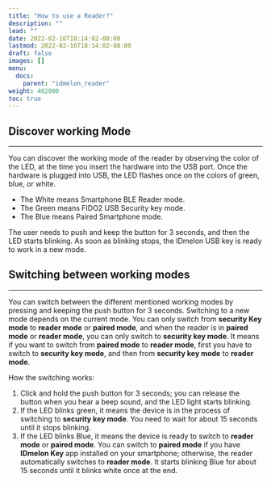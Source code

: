 ```yaml
---
title: "How to use a Reader?"
description: ""
lead: ""
date: 2022-02-16T18:14:02-08:00
lastmod: 2022-02-16T18:14:02-08:00
draft: false
images: []
menu:
  docs:
    parent: "idmelon_reader"
weight: 402000
toc: true
---
```


## Discover working Mode

---

You can discover the working mode of the reader by observing the color of the LED, at the time you insert the hardware into the USB port.
Once the hardware is plugged into USB, the LED flashes once on the colors of green, blue, or white.

- The White means Smartphone BLE Reader mode.
- The Green means FIDO2 USB Security key mode.
- The Blue means Paired Smartphone mode.

The user needs to push and keep the button for 3 seconds, and then the LED starts blinking. As soon as blinking stops,
the IDmelon USB key is ready to work in a new mode.

## Switching between working modes

---

You can switch between the different mentioned working modes by pressing and keeping the push button for 3 seconds. Switching to a new mode depends on the current mode. You can only switch from **security Key mode** to **reader mode** or **paired mode**, and when the reader is in **paired mode** or **reader mode**, you can only switch to **security key mode**. It means if you want to switch from **paired mode** to **reader mode**, first you have to switch to **security key mode**, and then from **security key mode** to **reader mode**.

How the switching works:

1. Click and hold the push button for 3 seconds; you can release the button when you hear a beep sound, and the LED light starts blinking.
2. If the LED blinks green, it means the device is in the process of switching to **security key mode**. You need to wait for about 15 seconds until it stops blinking.
3. If the LED blinks Blue, it means the device is ready to switch to **reader mode** or **paired mode**. You can switch to **paired mode** if you have **IDmelon Key** app installed on your smartphone; otherwise, the reader automatically switches to **reader mode**. It starts blinking Blue for about 15 seconds until it blinks white once at the end.
